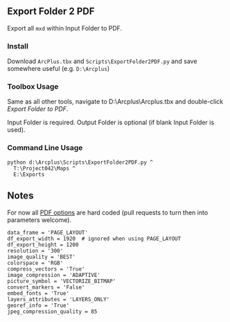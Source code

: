 ## Export Folder 2 PDF

Export all `mxd` within Input Folder to PDF.

### Install

Download `ArcPlus.tbx` and `Scripts\ExportFolder2PDF.py` and save somewhere useful (e.g. `D:\Arcplus`)


### Toolbox Usage

Same as all other tools, navigate to D:\Arcplus\Arcplus.tbx and double-click *Export Folder to PDF*.

Input Folder is required.
Output Folder is optional (if blank Input Folder is used).


### Command Line Usage

    python d:\Arcplus\Scripts\ExportFolder2PDF.py ^
      T:\Project042\Maps ^
      E:\Exports

## Notes ##

For now all [PDF options][0] are hard coded (pull requests to turn then into parameters welcome).

    data_frame = 'PAGE_LAYOUT'
    df_export_width = 1920  # ignored when using PAGE_LAYOUT
    df_export_height = 1200
    resolution = '300'
    image_quality = 'BEST'
    colorspace = 'RGB'
    compress_vectors = 'True'
    image_compression = 'ADAPTIVE'
    picture_symbol = 'VECTORIZE_BITMAP'
    convert_markers = 'False'
    embed_fonts = 'True'
    layers_attributes = 'LAYERS_ONLY'
    georef_info = 'True'
    jpeg_compression_quality = 85


 [0]: http://desktop.arcgis.com/en/arcmap/latest/analyze/arcpy-mapping/exporttopdf.htm